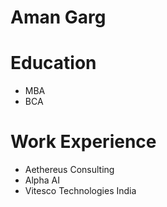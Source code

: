 # Aman Garg

# Education
- MBA
- BCA

# Work Experience
- Aethereus Consulting
- Alpha AI
- Vitesco Technologies India
